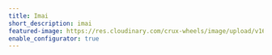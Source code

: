 ```yaml
---
title: Imai
short_description: imai
featured-image: https://res.cloudinary.com/crux-wheels/image/upload/v1628192832/PNG%20standard%20wheel%20renders/imai_angle_nx2rjs.png
enable_configurator: true
---
```

